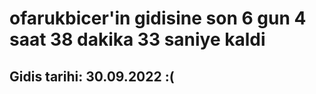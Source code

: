 # ofarukbicer'in gidisine son 6 gun 4 saat 38 dakika 33 saniye kaldi

## Gidis tarihi: 30.09.2022 :(